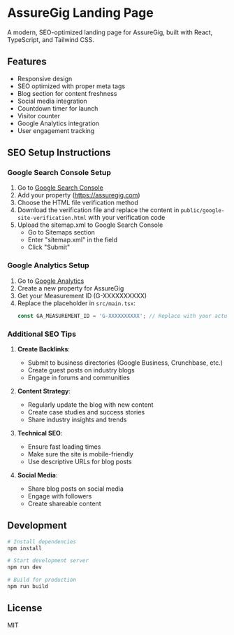 # AssureGig Landing Page

A modern, SEO-optimized landing page for AssureGig, built with React, TypeScript, and Tailwind CSS.

## Features

- Responsive design
- SEO optimized with proper meta tags
- Blog section for content freshness
- Social media integration
- Countdown timer for launch
- Visitor counter
- Google Analytics integration
- User engagement tracking

## SEO Setup Instructions

### Google Search Console Setup

1. Go to [Google Search Console](https://search.google.com/search-console)
2. Add your property (https://assuregig.com)
3. Choose the HTML file verification method
4. Download the verification file and replace the content in `public/google-site-verification.html` with your verification code
5. Upload the sitemap.xml to Google Search Console
   - Go to Sitemaps section
   - Enter "sitemap.xml" in the field
   - Click "Submit"

### Google Analytics Setup

1. Go to [Google Analytics](https://analytics.google.com/)
2. Create a new property for AssureGig
3. Get your Measurement ID (G-XXXXXXXXXX)
4. Replace the placeholder in `src/main.tsx`:
   ```typescript
   const GA_MEASUREMENT_ID = 'G-XXXXXXXXXX'; // Replace with your actual ID
   ```

### Additional SEO Tips

1. **Create Backlinks**:
   - Submit to business directories (Google Business, Crunchbase, etc.)
   - Create guest posts on industry blogs
   - Engage in forums and communities

2. **Content Strategy**:
   - Regularly update the blog with new content
   - Create case studies and success stories
   - Share industry insights and trends

3. **Technical SEO**:
   - Ensure fast loading times
   - Make sure the site is mobile-friendly
   - Use descriptive URLs for blog posts

4. **Social Media**:
   - Share blog posts on social media
   - Engage with followers
   - Create shareable content

## Development

```bash
# Install dependencies
npm install

# Start development server
npm run dev

# Build for production
npm run build
```

## License

MIT 